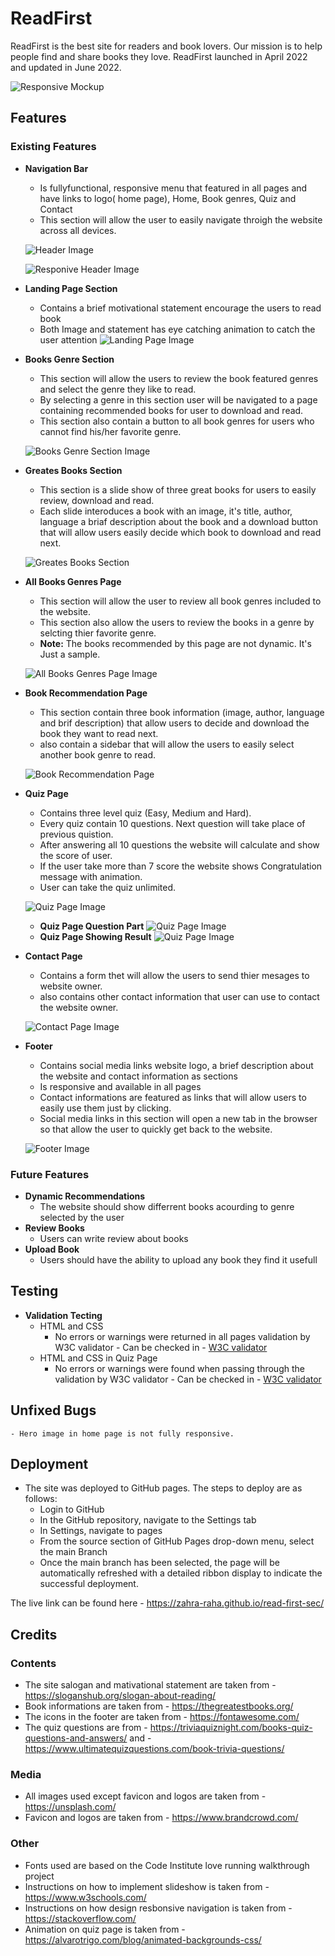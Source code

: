 # ReadFirst

ReadFirst is the best site for readers and book lovers. Our mission is to help people find and share books they love. ReadFirst launched in April 2022 and updated in June 2022.

![Responsive Mockup](https://github.com/zahra-raha/read-first/blob/main/assets/img/img-readme/mokeup.PNG)

## Features 

### Existing Features

- __Navigation Bar__

    - Is fullyfunctional, responsive menu that featured in all pages and have links to logo( home page), Home, Book genres, Quiz and Contact
    - This section will allow the user to easily navigate throigh the website across all devices.

    ![Header Image](https://github.com/zahra-raha/read-first/blob/main/assets/img/img-readme/nav.PNG)

    ![Responive Header Image](https://github.com/zahra-raha/read-first/blob/main/assets/img/img-readme/nav1.PNG)

- __Landing Page Section__

    - Contains a brief motivational statement encourage the users to read book
    - Both Image and statement has eye catching animation to catch the user attention
    ![Landing Page Image](https://github.com/zahra-raha/read-first/blob/main/assets/img/img-readme/landing.PNG)

- __Books Genre Section__

    - This section will allow the users to review the book featured genres and select the genre they like to read.
    - By selecting a genre in this section user will be navigated to a page containing recommended books for user to download and read.
    - This section also contain a button to all book genres for users who cannot find his/her favorite genre.

    ![Books Genre Section Image](https://github.com/zahra-raha/read-first/blob/main/assets/img/img-readme/genre.PNG)

- __Greates Books Section__

    - This section is a slide show of three great books for users to easily review, download and read.
    - Each slide interoduces a book with an image, it's title, author, language a briaf description about the book and a download button that will allow users easily decide which book to download and read next.

    ![Greates Books Section](https://github.com/zahra-raha/read-first/blob/main/assets/img/img-readme/books.PNG)

- __All Books Genres Page__

    - This section will allow the user to review all book genres included to the website.
    - This section also allow the users to review the books in a genre by selcting thier favorite genre.
    - **Note:** The books recommended by this page are not dynamic. It's Just a sample.

    ![All Books Genres Page Image](https://github.com/zahra-raha/read-first/blob/main/assets/img/img-readme/genrep.jpeg)

- __Book Recommendation Page__

    - This section contain three book information (image, author, language and brif description) that allow users to decide and download the book they want to read next.
    - also contain a sidebar that will allow the users to easily select another book genre to read.

    ![Book Recommendation Page](https://github.com/zahra-raha/read-first/blob/main/assets/img/img-readme/booksp.jpeg)

- __Quiz Page__

    - Contains three level quiz (Easy, Medium and Hard).
    - Every quiz contain 10 questions. Next question will take place of previous quistion.
    - After answering all 10 questions the website will calculate and show the score of user.
    - If the user take more than 7 score the website shows Congratulation message with animation.
    - User can take the quiz unlimited. 

    ![Quiz Page Image](https://github.com/zahra-raha/read-first/blob/main/assets/img/img-readme/quiz.jpeg)
    - __Quiz Page Question Part__
    ![Quiz Page Image](https://github.com/zahra-raha/read-first/blob/main/assets/img/img-readme/question.jpeg)
    - __Quiz Page Showing Result__
    ![Quiz Page Image](https://github.com/zahra-raha/read-first/blob/main/assets/img/img-readme/result.jpeg)


- __Contact Page__

    - Contains a form thet will allow the users to send thier mesages to website owner.
    - also contains other contact information that user can use to contact the website owner.

    ![Contact Page Image](https://github.com/zahra-raha/read-first/blob/main/assets/img/img-readme/contact.jpeg)

- __Footer__
    - Contains social media links website logo, a brief description about the website and contact information as sections
    - Is responsive and available in all pages
    - Contact informations are featured as links that will allow users to easily use them just by clicking.
    - Social media links in this section will open a new tab in the browser so that allow the user to quickly get back to the website.
    
    ![Footer Image](https://github.com/zahra-raha/read-first/blob/main/assets/img/img-readme/footer.PNG)

### Future Features 
- __Dynamic Recommendations__
    - The website should show differrent books acourding to genre selected by the user
- __Review Books__
    - Users can write review about books
- __Upload Book__
    - Users should have the ability to upload any book they find it usefull

## Testing

- __Validation Tecting__
    - HTML and CSS 
        - No errors or warnings were returned in all pages validation by W3C validator - Can be checked in - [W3C validator](https://validator.w3.org/nu/?doc=https%3A%2F%2Fzahra-raha.github.io%2Fread-first-sec)
    - HTML and CSS in Quiz Page
        - No errors or warnings were found when passing through the validation by W3C validator - Can be checked in - [W3C validator](https://validator.w3.org/nu/?doc=https%3A%2F%2Fzahra-raha.github.io%2Fread-first-sec%2Fquiz.html)
## Unfixed Bugs
    - Hero image in home page is not fully responsive.

## Deployment

- The site was deployed to GitHub pages. The steps to deploy are as follows: 
  - Login to GitHub
  - In the GitHub repository, navigate to the Settings tab 
  - In Settings, navigate to pages
  - From the source section of GitHub Pages drop-down menu, select the main Branch
  - Once the main branch has been selected, the page will be automatically refreshed with a detailed ribbon display to indicate the successful deployment. 

The live link can be found here - https://zahra-raha.github.io/read-first-sec/


## Credits
### Contents
- The site salogan and mativational statement are taken from - https://sloganshub.org/slogan-about-reading/
- Book informations are taken from - https://thegreatestbooks.org/
- The icons in the footer are taken from - https://fontawesome.com/
- The quiz questions are from - https://triviaquiznight.com/books-quiz-questions-and-answers/ and - https://www.ultimatequizquestions.com/book-trivia-questions/

### Media
- All images used except favicon and logos are taken from - https://unsplash.com/
- Favicon and logos are taken from - https://www.brandcrowd.com/

### Other
- Fonts used are based on the Code Institute love running walkthrough project
- Instructions on how to implement slideshow is taken from - https://www.w3schools.com/
- Instructions on how design resbonsive navigation is taken from - https://stackoverflow.com/
- Animation on quiz page is taken from - https://alvarotrigo.com/blog/animated-backgrounds-css/
